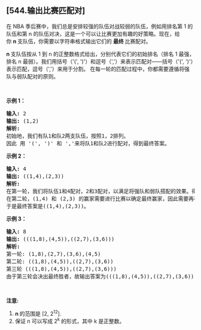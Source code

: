 ## [544.输出比赛匹配对]
<p>在 NBA 季后赛中，我们总是安排较强的队伍对战较弱的队伍，例如用排名第 1 的队伍和第 n 的队伍对决，这是一个可以让比赛更加有趣的好策略。现在，给你&nbsp;<strong>n&nbsp;</strong>支队伍，你需要以字符串格式输出它们的&nbsp;<strong>最终&nbsp;</strong>比赛配对。</p>

<p><strong>n </strong>支队伍按从 1 到 n 的正整数格式给出，分别代表它们的初始排名（排名 1 最强，排名 n 最弱）。我们用括号（&#39;(&#39;, &#39;)&#39;）和逗号（&#39;,&#39;）来表示匹配对&mdash;&mdash;括号（&#39;(&#39;, &#39;)&#39;）表示匹配，逗号（&#39;,&#39;）来用于分割。&nbsp;在每一轮的匹配过程中，你都需要遵循将强队与弱队配对的原则。</p>

<p>&nbsp;</p>

<p><strong>示例 1：</strong></p>

<pre><strong>输入:</strong> 2
<strong>输出:</strong> (1,2)
<strong>解析:</strong> 
初始地，我们有队1和队2两支队伍，按照1，2排列。
因此 用 &#39;(&#39;, &#39;)&#39; 和 &#39;,&#39;来将队1和队2进行配对，得到最终答案。
</pre>

<p><strong>示例 2：</strong></p>

<pre><strong>输入:</strong> 4
<strong>输出:</strong> ((1,4),(2,3))
<strong>解析:</strong> 
在第一轮，我们将队伍1和4配对，2和3配对，以满足将强队和弱队搭配的效果。得到(1,4),(2,3).
在第二轮，(1,4) 和 (2,3) 的赢家需要进行比赛以确定最终赢家，因此需要再在外面加一层括号。
于是最终答案是((1,4),(2,3))。
</pre>

<p><strong>示例 3：</strong></p>

<pre><strong>输入:</strong> 8
<strong>输出:</strong> (((1,8),(4,5)),((2,7),(3,6)))
<strong>解析:</strong> 
第一轮: (1,8),(2,7),(3,6),(4,5)
第二轮: ((1,8),(4,5)),((2,7),(3,6))
第三轮 (((1,8),(4,5)),((2,7),(3,6)))
由于第三轮会决出最终胜者，故输出答案为(((1,8),(4,5)),((2,7),(3,6)))。
</pre>

<p>&nbsp;</p>

<p><strong>注意:</strong></p>

<ol>
	<li><strong>n&nbsp;</strong>的范围是&nbsp;[2, 2<sup>12</sup>].</li>
	<li>保证 n 可以写成&nbsp;2<sup>k</sup>&nbsp;的形式，其中 k 是正整数。</li>
</ol>

<p>&nbsp;</p>
